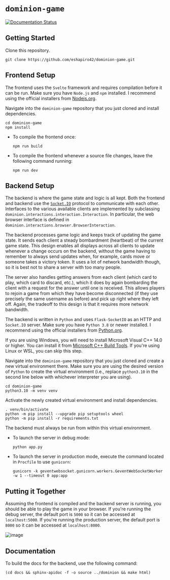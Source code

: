 # `dominion-game`

[![Documentation Status](https://readthedocs.org/projects/dominion-game/badge/?version=latest)](https://dominion-game.readthedocs.io/en/latest/?badge=latest)


## Getting Started

Clone this repository.

```
git clone https://github.com/eshapiro42/dominion-game.git
``` 

## Frontend Setup

The frontend uses the `Svelte` framework and requires compilation before it can be run. Make sure you have `Node.js` and `npm` installed. I recommend using the official installers from [Nodejs.org](https://nodejs.org/en/download/).

Navigate into the `dominion-game` repository that you just cloned and install dependencies. 

```
cd dominion-game
npm install
```

* To compile the frontend once:
    ```
    npm run build
    ```

* To compile the frontend whenever a source file changes, leave the following command running:
    ```
    npm run dev
    ```

## Backend Setup

The backend is where the game state and logic is all kept. Both the frontend and backend use the [`Socket.IO`](https://socket.io/) protocol to communicate with each other. Interfaces to the various available clients are implemented by subclassing `dominion.interactions.interaction.Interaction`. In particular, the web browser interface is defined in `dominion.interactions.browser.BrowserInteraction`. 

The backend processes game logic and keeps track of updating the game state. It sends each client a steady bombardment (heartbeat) of the current game state. This design enables all displays across all clients to update whenever a change occurs on the backend, without the game having to remember to always send updates when, for example, cards move or someone takes a victory token. It uses a lot of network bandwidth though, so it is best not to share a server with too many people.

The server also handles getting answers from each client (which card to play, which card to discard, etc.), which it does by again bombarding the client with a request for the answer until one is received. This allows players to rejoin a game from which they have become disconnected (if they use precisely the same username as before) and pick up right where they left off. Again, the tradeoff to this design is that it requires more network bandwidth.

The backend is written in `Python` and uses `Flask-SocketIO` as an HTTP and `Socket.IO` server. Make sure you have `Python 3.8` or newer installed. I recommend using the official installers from [Python.org](https://www.python.org/downloads/).

If you are using Windows, you will need to install Microsoft Visual C++ 14.0 or higher. You can install it from [Microsoft C++ Build Tools](https://visualstudio.microsoft.com/visual-cpp-build-tools/). If you're using Linux or WSL, you can skip this step.

Navigate into the `dominion-game` repository that you just cloned and create a new virtual environment there. Make sure you are using the desired version of `Python` to create the virtual environment (i.e., replace `python3.10` in the second line below with whichever interpreter you are using).

```
cd dominion-game
python3.10 -m venv venv
```

Activate the newly created virtual environment and install dependencies.

```
. venv/bin/activate
python -m pip install --upgrade pip setuptools wheel
python -m pip install -r requirements.txt
```

The backend must always be run from within this virtual environment.

* To launch the server in debug mode:
    ```
    python app.py
    ```

* To launch the server in production mode, execute the command located in `Procfile` to use `gunicorn`:

    ```
    gunicorn -k geventwebsocket.gunicorn.workers.GeventWebSocketWorker -w 1 --timeout 0 app:app
    ```

## Putting it Together

Assuming the frontend is compiled and the backend server is running, you should be able to play the game in your browser. If you're running the debug server, the default port is `5000` so it can be accessed at `localhost:5000`. If you're running the production server, the default port is `8000` so it can be accessed at `localhost:8000`.

![image](https://user-images.githubusercontent.com/11021129/163091317-71e3153a-dde3-467e-bd6a-27e60bc2a61c.png)

## Documentation

To build the docs for the backend, use the following command:

```
(cd docs && sphinx-apidoc -f -o source ../dominion && make html)
```
